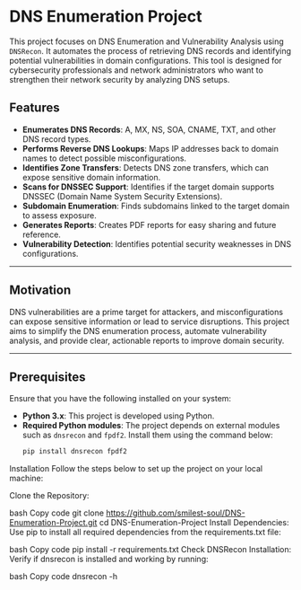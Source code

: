 # DNS Enumeration Project

This project focuses on DNS Enumeration and Vulnerability Analysis using `DNSRecon`. It automates the process of retrieving DNS records and identifying potential vulnerabilities in domain configurations. This tool is designed for cybersecurity professionals and network administrators who want to strengthen their network security by analyzing DNS setups.

## Features

- **Enumerates DNS Records**: A, MX, NS, SOA, CNAME, TXT, and other DNS record types.
- **Performs Reverse DNS Lookups**: Maps IP addresses back to domain names to detect possible misconfigurations.
- **Identifies Zone Transfers**: Detects DNS zone transfers, which can expose sensitive domain information.
- **Scans for DNSSEC Support**: Identifies if the target domain supports DNSSEC (Domain Name System Security Extensions).
- **Subdomain Enumeration**: Finds subdomains linked to the target domain to assess exposure.
- **Generates Reports**: Creates PDF reports for easy sharing and future reference.
- **Vulnerability Detection**: Identifies potential security weaknesses in DNS configurations.

---

## Motivation

DNS vulnerabilities are a prime target for attackers, and misconfigurations can expose sensitive information or lead to service disruptions. This project aims to simplify the DNS enumeration process, automate vulnerability analysis, and provide clear, actionable reports to improve domain security.

---

## Prerequisites

Ensure that you have the following installed on your system:

- **Python 3.x**: This project is developed using Python.
- **Required Python modules**: The project depends on external modules such as `dnsrecon` and `fpdf2`. Install them using the command below:
  ```bash
  pip install dnsrecon fpdf2


Installation
Follow the steps below to set up the project on your local machine:

Clone the Repository:

bash
Copy code
git clone https://github.com/smilest-soul/DNS-Enumeration-Project.git
cd DNS-Enumeration-Project
Install Dependencies: Use pip to install all required dependencies from the requirements.txt file:

bash
Copy code
pip install -r requirements.txt
Check DNSRecon Installation: Verify if dnsrecon is installed and working by running:

bash
Copy code
dnsrecon -h

